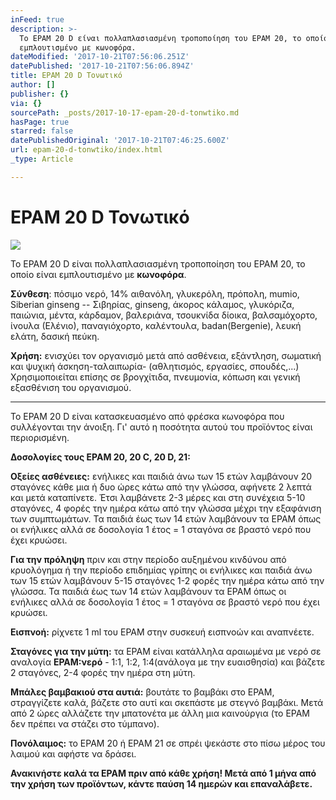 ```yaml
---
inFeed: true
description: >-
  Το EPAM 20 D είναι πολλαπλασιασμένη τροποποίηση του EPAM 20, το οποίο είναι
  εμπλουτισμένο με κωνοφόρα.
dateModified: '2017-10-21T07:56:06.251Z'
datePublished: '2017-10-21T07:56:06.894Z'
title: EPAM 20 D Τονωτικό
author: []
publisher: {}
via: {}
sourcePath: _posts/2017-10-17-epam-20-d-tonwtiko.md
hasPage: true
starred: false
datePublishedOriginal: '2017-10-21T07:46:25.600Z'
url: epam-20-d-tonwtiko/index.html
_type: Article

---
```

# EPAM 20 D Τονωτικό
![](https://the-grid-user-content.s3-us-west-2.amazonaws.com/9b1309fe-26cc-41d6-940f-b00f12e253e7.jpg)

Το EPAM 20 D είναι πολλαπλασιασμένη τροποποίηση του EPAM 20, το οποίο είναι εμπλουτισμένο με **κωνοφόρα**.

**Σύνθεση**: πόσιμο νερό, 14% αιθανόλη, γλυκερόλη, πρόπολη, mumio, Siberian ginseng -- Σιβηρίας, ginseng, άκορος κάλαμος, γλυκόριζα, παιώνια, μέντα, κάρδαμον, βαλεριάνα, τσουκνίδα δίοικα, βαλσαμόχορτο, ίνουλα (Ελένιο), παναγιόχορτο, καλέντουλα, badan(Bergenie), λευκή ελάτη, δασική πεύκη.

**Χρήση:** ενισχύει τον οργανισμό μετά από ασθένεια, εξάντληση, σωματική και ψυχική άσκηση-ταλαιπωρία- (αθλητισμός, εργασίες, σπουδές,...) Χρησιμοποιείται επίσης σε βρογχίτιδα, πνευμονία, κόπωση και γενική εξασθένιση του οργανισμού.

---

Το EPAM 20 D είναι κατασκευασμένο από φρέσκα ​​κωνοφόρα που συλλέγονται την άνοιξη. Γι' αυτό η ποσότητα αυτού του προϊόντος είναι περιορισμένη.

**Δοσολογίες τους EPAM 20, 20 C, 20 D, 21:**

**Οξείες ασθένειες:** ενήλικες και παιδιά άνω των 15 ετών λαμβάνουν 20 σταγόνες κάθε μια ή δυο ώρες κάτω από την γλώσσα, αφήνετε 2 λεπτά και μετά καταπίνετε. Έτσι λαμβάνετε 2-3 μέρες και στη συνέχεια 5-10 σταγόνες, 4 φορές την ημέρα κάτω από την γλώσσα μέχρι την εξαφάνιση των συμπτωμάτων. Τα παιδιά έως των 14 ετών λαμβάνουν τα EPAM όπως οι ενήλικες αλλά σε δοσολογία 1 έτος = 1 σταγόνα σε βραστό νερό που έχει κρυώσει.

**Για την πρόληψη** πριν και στην περίοδο αυξημένου κινδύνου από κρυολόγημα ή την περίοδο επιδημίας γρίπης οι ενήλικες και παιδιά άνω των 15 ετών λαμβάνουν 5-15 σταγόνες 1-2 φορές την ημέρα κάτω από την γλώσσα. Τα παιδιά έως των 14 ετών λαμβάνουν τα EPAM όπως οι ενήλικες αλλά σε δοσολογία 1 έτος = 1 σταγόνα σε βραστό νερό που έχει κρυώσει.

**Εισπνοή:** ρίχνετε 1 ml του EPAM στην συσκευή εισπνοών και αναπνέετε.

**Σταγόνες για την μύτη:** τα EPAM είναι κατάλληλα αραιωμένα με νερό σε αναλογία **EPAM:νερό** - 1:1, 1:2, 1:4(ανάλογα με την ευαισθησία) και βάζετε 2 σταγόνες, 2-4 φορές την ημέρα στη μύτη.

**Μπάλες βαμβακιού στα αυτιά:** βουτάτε το βαμβάκι στο EPAM, στραγγίζετε καλά, βάζετε στο αυτί και σκεπάστε με στεγνό βαμβάκι. Μετά από 2 ώρες αλλάζετε την μπατονέτα με άλλη μια καινούργια (το EPAM δεν πρέπει να στάζει στο τύμπανο).

**Πονόλαιμος:** το EPAM 20 ή EPAM 21 σε σπρέι ψεκάστε στο πίσω μέρος του λαιμού και αφήστε να δράσει.

**Ανακινήστε καλά τα EPAM πριν από κάθε χρήση! Μετά από 1 μήνα από την χρήση των προϊόντων, κάντε παύση 14 ημερών και επαναλάβετε.**